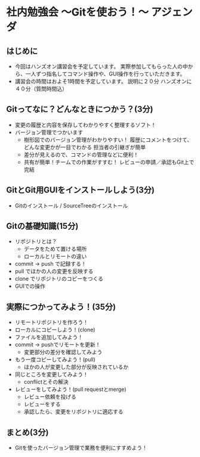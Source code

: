 # 社内勉強会 ～Gitを使おう！～ アジェンダ

## はじめに
- 今回はハンズオン講習会を予定しています。
    実際参加してもらった人の中から、一人ずつ指名してコマンド操作や、GUI操作を行っていただきます。
- 講習会の時間はおよそ1時間を予定しています。
    説明に２０分
    ハンズオンに４０分（質問時間込）

## Gitってなに？どんなときにつかう？(3分)
- 変更の履歴と内容を保存してわかりやすく整理するソフト！
- バージョン管理でつかいます
    * 樹形図でのバージョン管理がわかりやすい！
        履歴にコメントをつけて、どんな変更かが一目でわかる
        担当者の引継ぎが簡単
    * 差分が見えるので、コマンドの管理などに便利！
    * 共有が簡単！チームでの作業がすすむ！
        レビューの申請／承認もGit上で完結

## GitとGit用GUIをインストールしよう(3分)
- Gitのインストール / SourceTreeのインストール

## Gitの基礎知識(15分)
- リポジトリとは？
    * データをためて置ける場所
    * ローカルとリモートの違い
- commit → push で記録する！
- pull でほかの人の変更を反映する
- clone でリポジトリのコピーをつくる
- GUIでの操作

## 実際につかってみよう！(35分)
- リモートリポジトリを作ろう！
- ローカルにコピーしよう！(clone)
- ファイルを追加してみよう！
- commit → pushでリモートを更新！
    * 変更部分の差分を確認してみよう
- もう一度コピーしてみよう！(pull)
    * ほかの人が変更した部分が反映されているか
- 同じところを変更してみよう！
    * conflictとその解決
- レビューをしてみよう！(pull requestとmerge)
    * レビュー依頼を投げる
    * レビューをする
    * 承認したら、変更をリポジトリに適応する

## まとめ(3分)
- Gitを使ったバージョン管理で業務を便利にすすめよう！
